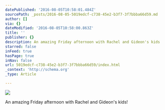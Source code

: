 ```yaml
---
datePublished: '2016-08-05T10:58:01.484Z'
sourcePath: _posts/2016-08-05-5019edcf-c738-45e2-b3f7-3f7bbba66d59.md
author: []
via: {}
dateModified: '2016-08-05T10:58:00.863Z'
title: ''
publisher: {}
description: An amazing Friday afternoon with Rachel and Gideon's kids!
starred: false
inFeed: true
hasPage: true
inNav: false
url: 5019edcf-c738-45e2-b3f7-3f7bbba66d59/index.html
_context: 'http://schema.org'
_type: Article

---
```

![](https://the-grid-user-content.s3-us-west-2.amazonaws.com/49b347b4-cf93-43b2-ba57-8bbc6a46f966.jpg)

An amazing Friday afternoon with Rachel and Gideon's kids!